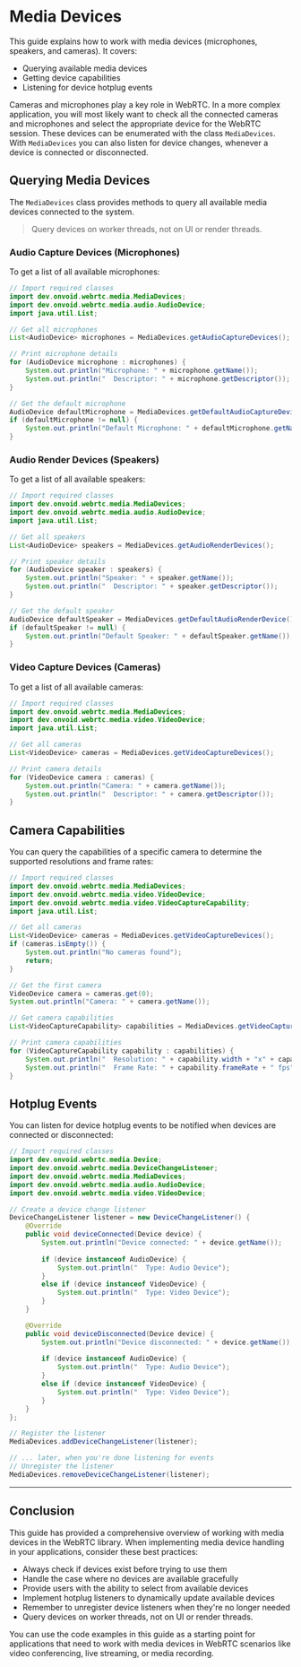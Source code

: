 # Media Devices

This guide explains how to work with media devices (microphones, speakers, and cameras). It covers:

- Querying available media devices
- Getting device capabilities
- Listening for device hotplug events

Cameras and microphones play a key role in WebRTC. In a more complex application, you will most likely want to check all the connected cameras and microphones and select the appropriate device for the WebRTC session. These devices can be enumerated with the class `MediaDevices`. With `MediaDevices` you can also listen for device changes, whenever a device is connected or disconnected.

## Querying Media Devices

The `MediaDevices` class provides methods to query all available media devices connected to the system.

> Query devices on worker threads, not on UI or render threads.

### Audio Capture Devices (Microphones)

To get a list of all available microphones:

```java
// Import required classes
import dev.onvoid.webrtc.media.MediaDevices;
import dev.onvoid.webrtc.media.audio.AudioDevice;
import java.util.List;

// Get all microphones
List<AudioDevice> microphones = MediaDevices.getAudioCaptureDevices();

// Print microphone details
for (AudioDevice microphone : microphones) {
    System.out.println("Microphone: " + microphone.getName());
    System.out.println("  Descriptor: " + microphone.getDescriptor());
}

// Get the default microphone
AudioDevice defaultMicrophone = MediaDevices.getDefaultAudioCaptureDevice();
if (defaultMicrophone != null) {
    System.out.println("Default Microphone: " + defaultMicrophone.getName());
}
```

### Audio Render Devices (Speakers)

To get a list of all available speakers:

```java
// Import required classes
import dev.onvoid.webrtc.media.MediaDevices;
import dev.onvoid.webrtc.media.audio.AudioDevice;
import java.util.List;

// Get all speakers
List<AudioDevice> speakers = MediaDevices.getAudioRenderDevices();

// Print speaker details
for (AudioDevice speaker : speakers) {
    System.out.println("Speaker: " + speaker.getName());
    System.out.println("  Descriptor: " + speaker.getDescriptor());
}

// Get the default speaker
AudioDevice defaultSpeaker = MediaDevices.getDefaultAudioRenderDevice();
if (defaultSpeaker != null) {
    System.out.println("Default Speaker: " + defaultSpeaker.getName());
}
```

### Video Capture Devices (Cameras)

To get a list of all available cameras:

```java
// Import required classes
import dev.onvoid.webrtc.media.MediaDevices;
import dev.onvoid.webrtc.media.video.VideoDevice;
import java.util.List;

// Get all cameras
List<VideoDevice> cameras = MediaDevices.getVideoCaptureDevices();

// Print camera details
for (VideoDevice camera : cameras) {
    System.out.println("Camera: " + camera.getName());
    System.out.println("  Descriptor: " + camera.getDescriptor());
}
```

## Camera Capabilities

You can query the capabilities of a specific camera to determine the supported resolutions and frame rates:

```java
// Import required classes
import dev.onvoid.webrtc.media.MediaDevices;
import dev.onvoid.webrtc.media.video.VideoDevice;
import dev.onvoid.webrtc.media.video.VideoCaptureCapability;
import java.util.List;

// Get all cameras
List<VideoDevice> cameras = MediaDevices.getVideoCaptureDevices();
if (cameras.isEmpty()) {
    System.out.println("No cameras found");
    return;
}

// Get the first camera
VideoDevice camera = cameras.get(0);
System.out.println("Camera: " + camera.getName());

// Get camera capabilities
List<VideoCaptureCapability> capabilities = MediaDevices.getVideoCaptureCapabilities(camera);

// Print camera capabilities
for (VideoCaptureCapability capability : capabilities) {
    System.out.println("  Resolution: " + capability.width + "x" + capability.height);
    System.out.println("  Frame Rate: " + capability.frameRate + " fps");
}
```

## Hotplug Events

You can listen for device hotplug events to be notified when devices are connected or disconnected:

```java
// Import required classes
import dev.onvoid.webrtc.media.Device;
import dev.onvoid.webrtc.media.DeviceChangeListener;
import dev.onvoid.webrtc.media.MediaDevices;
import dev.onvoid.webrtc.media.audio.AudioDevice;
import dev.onvoid.webrtc.media.video.VideoDevice;

// Create a device change listener
DeviceChangeListener listener = new DeviceChangeListener() {
	@Override
    public void deviceConnected(Device device) {
		System.out.println("Device connected: " + device.getName());
            
		if (device instanceof AudioDevice) {
			System.out.println("  Type: Audio Device");
		}
		else if (device instanceof VideoDevice) {
			System.out.println("  Type: Video Device");
		}
	}

	@Override
    public void deviceDisconnected(Device device) {
		System.out.println("Device disconnected: " + device.getName());
            
		if (device instanceof AudioDevice) {
			System.out.println("  Type: Audio Device");
		}
		else if (device instanceof VideoDevice) {
			System.out.println("  Type: Video Device");
		}
	}
};

// Register the listener
MediaDevices.addDeviceChangeListener(listener);

// ... later, when you're done listening for events
// Unregister the listener
MediaDevices.removeDeviceChangeListener(listener);
```

---

## Conclusion

This guide has provided a comprehensive overview of working with media devices in the WebRTC library.
When implementing media device handling in your applications, consider these best practices:

- Always check if devices exist before trying to use them
- Handle the case where no devices are available gracefully
- Provide users with the ability to select from available devices
- Implement hotplug listeners to dynamically update available devices
- Remember to unregister device listeners when they're no longer needed
- Query devices on worker threads, not on UI or render threads.

You can use the code examples in this guide as a starting point for applications that need to work with media devices in WebRTC scenarios like video conferencing, live streaming, or media recording.